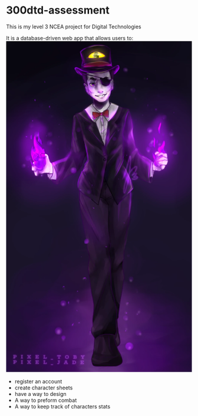 # 300dtd-assessment
This is my level 3 NCEA project for Digital Technologies

It is a database-driven web app that allows users to:
![fear](Fear_jade.png)
- register an account
- create character sheets
- have a way to design
- A way to preform combat
- A way to keep track of characters stats